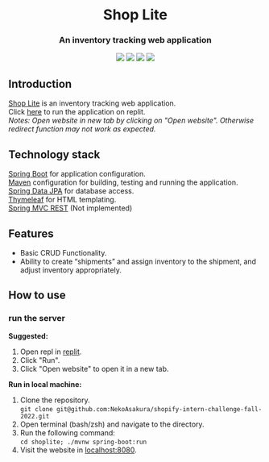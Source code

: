 <h1 align="center">Shop Lite</h1>
<h3 align="center">An inventory tracking web application</h3>
<p align="center">
<a title="GitHub Watchers" target="_blank" href="https://github.com/NekoAsakura/shopify-intern-challenge-fall-2022/watchers"><img src="https://img.shields.io/github/watchers/NekoAsakura/shopify-intern-challenge-fall-2022.svg?label=Watchers&style=social"></a>  
<a title="GitHub Stars" target="_blank" href="https://github.com/NekoAsakura/shopify-intern-challenge-fall-2022/stargazers"><img src="https://img.shields.io/github/stars/NekoAsakura/shopify-intern-challenge-fall-2022.svg?label=Stars&style=social"></a>  
<a title="GitHub Forks" target="_blank" href="https://github.com/NekoAsakura/shopify-intern-challenge-fall-2022/network/members"><img src="https://img.shields.io/github/forks/NekoAsakura/shopify-intern-challenge-fall-2022.svg?label=Forks&style=social"></a>  
<a title="Author GitHub Followers" target="_blank" href="https://github.com/NekoAsakura"><img src="https://img.shields.io/github/followers/NekoAsakura.svg?label=Followers&style=social"></a>
</p>

## Introduction
[Shop Lite](https://github.com/NekoAsakura/shopify-intern-challenge-fall-2022) is an inventory tracking web application.   
Click [here](https://replit.com/@NekoAsakura/Shop-Lite?v=1) to run the application on replit.  
*Notes: Open website in new tab by clicking on "Open website". Otherwise redirect function may not work as expected.*

## Technology stack

[Spring Boot](https://projects.spring.io/spring-boot/) for application configuration.  
[Maven](https://maven.apache.org/) configuration for building, testing and running the application.   
[Spring Data JPA](https://projects.spring.io/spring-data-jpa/) for database access.  
[Thymeleaf](https://www.thymeleaf.org/) for HTML templating.  
[Spring MVC REST](https://spring.io/guides/gs/rest-service/) (Not implemented)

## Features

- Basic CRUD Functionality.
- Ability to create “shipments” and assign inventory to the shipment, and adjust inventory appropriately.

## How to use

### run the server
**Suggested:**
1. Open repl in [replit](https://repl.it/@NekoAsakura/Shop-Lite?v=1).
2. Click "Run".
3. Click "Open website" to open it in a new tab.

**Run in local machine:**
1. Clone the repository.  
```git clone git@github.com:NekoAsakura/shopify-intern-challenge-fall-2022.git```
2. Open terminal (bash/zsh) and navigate to the directory.
3. Run the following command:  
```cd shoplite; ./mvnw spring-boot:run```
4. Visit the website in [localhost:8080](http://localhost:8080).
